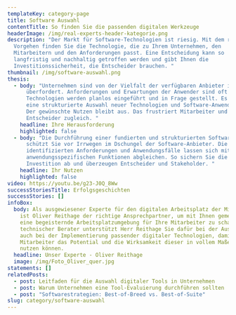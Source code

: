 ```yaml
---
templateKey: category-page
title: Software Auswahl
contentTitle: So finden Sie die passenden digitalen Werkzeuge
headerImage: /img/real-experts-header-kategorie.png
description: "Der Markt für Software-Technologien ist riesig. Mit dem richtigen
  Vorgehen finden Sie die Technologie, die zu Ihrem Unternehmen, den
  Mitarbeitern und den Anforderungen passt. Eine Entscheidung kann so
  langfristig und nachhaltig getroffen werden und gibt Ihnen die
  Investitionssicherheit, die Entscheider brauchen. "
thumbnail: /img/software-auswahl.png
thesis:
  - body: "Unternehmen sind von der Vielfalt der verfügbaren Anbieter im Markt
      überfordert. Anforderungen und Erwartungen der Anwender sind oft unklar,
      Technologien werden planlos eingeführt und in Frage gestellt. Es fehlt
      eine strukturierte Auswahl neuer Technologien und Software-Anwendungen.
      Der gewünschte Nutzen bleibt aus. Das frustriert Mitarbeiter und
      Entscheider zugleich. "
    headline: Ihre Herausforderung
    highlighted: false
  - body: "Die Durchführung einer fundierten und strukturierten Software-Auswahl
      schützt Sie vor Irrwegen im Dschungel der Software-Anbieter. Die
      identifizierten Anforderungen und Anwendungsfälle lassen sich mit den
      anwendungsspezifischen Funktionen abgleichen. So sichern Sie die
      Investition ab und überzeugen Entscheider und Stakeholder. "
    headline: Ihr Nutzen
    highlighted: false
video: https://youtu.be/g23-J0Q_8Ww
successStoriesTitle: Erfolgsgeschichten
successStories: []
infoBox:
  body: Als ausgewiesener Experte für den digitalen Arbeitsplatz der Mitarbeiter
    ist Oliver Reithage der richtige Ansprechpartner, um mit Ihnen gemeinsam
    eine begeisternde Arbeitsplatzumgebung für Ihre Mitarbeiter zu schaffen. Als
    technischer Berater unterstützt Herr Reithage Sie dafür bei der Auswahl als
    auch bei der Implementierung passender digitaler Technologien, damit Ihre
    Mitarbeiter das Potential und die Wirksamkeit dieser in vollem Maße für sich
    nutzen können.
  headline: Unser Experte - Oliver Reithage
  image: /img/Foto_Oliver_quer.jpg
statements: []
relatedPosts:
  - post: Leitfaden für die Auswahl digitaler Tools in Unternehmen
  - post: Warum Unternehmen eine Tool-Evaluierung durchführen sollten
  - post: "Softwarestrategien: Best-of-Breed vs. Best-of-Suite"
slug: category/software-auswahl
---
```

